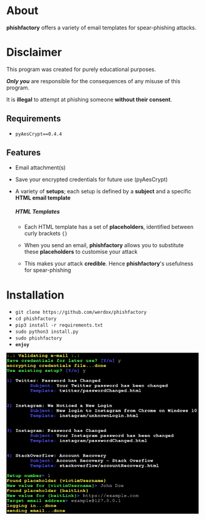 # About #

**phishfactory** offers a variety of email templates for spear-phishing
attacks.

# Disclaimer #
This program was created for purely educational purposes.

**_Only you_** are responsible for the consequences of any
misuse of this program. 

It is **illegal** to attempt at phishing someone **without their consent**. 

## Requirements ##
- `pyAesCrypt==0.4.4`

## Features ##

- Email attachment(s)
- Save your encrypted credentials for future use (pyAesCrypt)
- A variety of **setups**; each setup is defined by a **subject** 
and a specific **HTML email template**

    ##### HTML Templates #####
    
    - Each HTML template has a set of **placeholders**, identified
    between curly brackets `{}`
    
    - When you send an email, **phishfactory** allows you to
    substitute these **placeholders** to customise your
    attack
    
    - This makes your attack **credible**. Hence **phishfactory**'s
    usefulness for spear-phishing
 

# Installation #

- `git clone https://github.com/werdox/phishfactory`
- `cd phishfactory`
- `pip3 install -r requirements.txt`
- `sudo python3 install.py`
- `sudo phishfactory`
- __`enjoy`__

![demo](demo.png)
